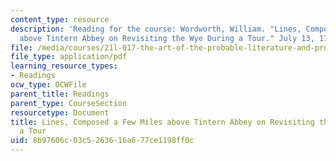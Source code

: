 ```yaml
---
content_type: resource
description: 'Reading for the course: Wordworth, William. "Lines, Composed a Few Miles
  above Tintern Abbey on Revisiting the Wye During a Tour." July 13, 1798.'
file: /media/courses/21l-017-the-art-of-the-probable-literature-and-probability-spring-2008/8b97606c03c5263616a677ce1198ff0c_wordworth_tinte.pdf
file_type: application/pdf
learning_resource_types:
- Readings
ocw_type: OCWFile
parent_title: Readings
parent_type: CourseSection
resourcetype: Document
title: Lines, Composed a Few Miles above Tintern Abbey on Revisiting the Wye During
  a Tour
uid: 8b97606c-03c5-2636-16a6-77ce1198ff0c
---
```

